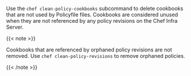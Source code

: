 Use the `chef clean-policy-cookbooks` subcommand to delete cookbooks
that are not used by Policyfile files. Cookbooks are considered unused
when they are not referenced by any policy revisions on the Chef Infra
Server.

{{< note >}}

Cookbooks that are referenced by orphaned policy revisions are not
removed. Use `chef clean-policy-revisions` to remove orphaned policies.

{{< /note >}}

